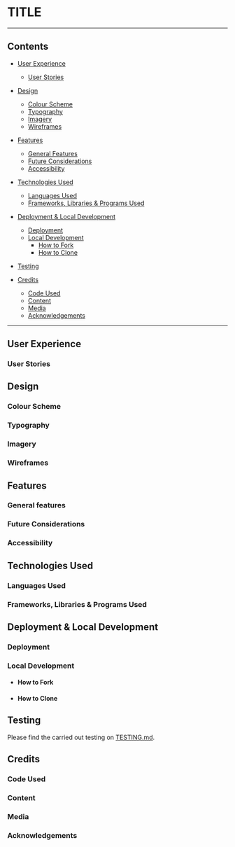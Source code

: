 # TITLE
---
## Contents

* [User Experience](#user-experience)
    * [User Stories](#user-story)

* [Design](#design)
    * [Colour Scheme](#colourscheme)
    * [Typography](#typography)
    * [Imagery](#imagery)
    * [Wireframes](#wireframes)

* [Features](#features)
    * [General Features](#general-features)
    * [Future Considerations](#future-considerations)
    * [Accessibility](#accessibility)

* [Technologies Used](#technologies-used)
    * [Languages Used](#languages-used)
    * [Frameworks, Libraries & Programs Used](#frameworks-libraries-programs-used)

* [Deployment & Local Development](#deployment&localdevelopment)
    * [Deployment](#deployment)
    * [Local Development](#local-development)
        * [How to Fork](#how-to-fork)
        * [How to Clone](#how-to-clone)

* [Testing](#testing)

* [Credits](#credits)
    * [Code Used](#code-used)
    * [Content](#content)
    * [Media](#media)
    * [Acknowledgements](#acknowledgements)

---

## **User Experience**

### User Stories


## **Design**

### Colour Scheme

### Typography

### Imagery

### Wireframes


## **Features**

### General features

### Future Considerations

### Accessibility


## **Technologies Used**

### Languages Used

### Frameworks, Libraries & Programs Used


## **Deployment & Local Development**

### Deployment

### Local Development

* #### How to Fork

* #### How to Clone


## **Testing**

Please find the carried out testing on [TESTING.md](TESTING.md).


## **Credits**

### Code Used

### Content

### Media

### Acknowledgements

